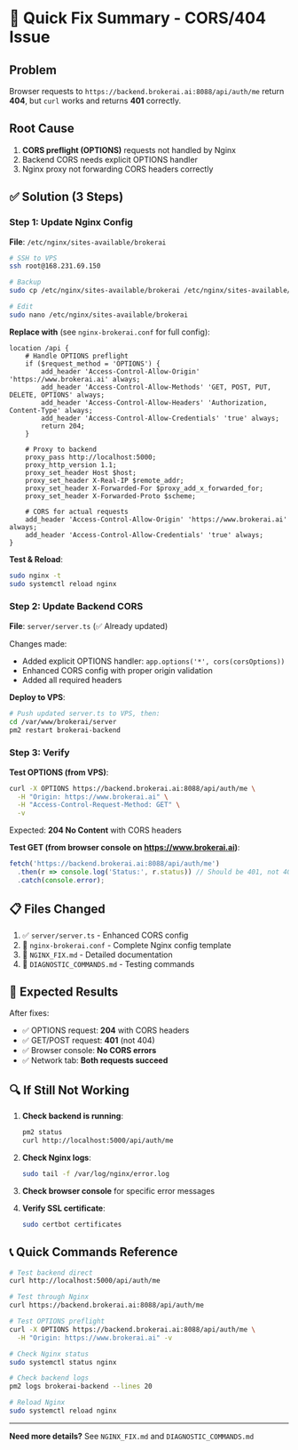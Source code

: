# 🚀 Quick Fix Summary - CORS/404 Issue

## Problem
Browser requests to `https://backend.brokerai.ai:8088/api/auth/me` return **404**, but `curl` works and returns **401** correctly.

## Root Cause
1. **CORS preflight (OPTIONS)** requests not handled by Nginx
2. Backend CORS needs explicit OPTIONS handler
3. Nginx proxy not forwarding CORS headers correctly

## ✅ Solution (3 Steps)

### Step 1: Update Nginx Config
**File**: `/etc/nginx/sites-available/brokerai`

```bash
# SSH to VPS
ssh root@168.231.69.150

# Backup
sudo cp /etc/nginx/sites-available/brokerai /etc/nginx/sites-available/brokerai.backup

# Edit
sudo nano /etc/nginx/sites-available/brokerai
```

**Replace with** (see `nginx-brokerai.conf` for full config):
```nginx
location /api {
    # Handle OPTIONS preflight
    if ($request_method = 'OPTIONS') {
        add_header 'Access-Control-Allow-Origin' 'https://www.brokerai.ai' always;
        add_header 'Access-Control-Allow-Methods' 'GET, POST, PUT, DELETE, OPTIONS' always;
        add_header 'Access-Control-Allow-Headers' 'Authorization, Content-Type' always;
        add_header 'Access-Control-Allow-Credentials' 'true' always;
        return 204;
    }
    
    # Proxy to backend
    proxy_pass http://localhost:5000;
    proxy_http_version 1.1;
    proxy_set_header Host $host;
    proxy_set_header X-Real-IP $remote_addr;
    proxy_set_header X-Forwarded-For $proxy_add_x_forwarded_for;
    proxy_set_header X-Forwarded-Proto $scheme;
    
    # CORS for actual requests
    add_header 'Access-Control-Allow-Origin' 'https://www.brokerai.ai' always;
    add_header 'Access-Control-Allow-Credentials' 'true' always;
}
```

**Test & Reload**:
```bash
sudo nginx -t
sudo systemctl reload nginx
```

### Step 2: Update Backend CORS
**File**: `server/server.ts` (✅ Already updated)

Changes made:
- Added explicit OPTIONS handler: `app.options('*', cors(corsOptions))`
- Enhanced CORS config with proper origin validation
- Added all required headers

**Deploy to VPS**:
```bash
# Push updated server.ts to VPS, then:
cd /var/www/brokerai/server
pm2 restart brokerai-backend
```

### Step 3: Verify

**Test OPTIONS (from VPS)**:
```bash
curl -X OPTIONS https://backend.brokerai.ai:8088/api/auth/me \
  -H "Origin: https://www.brokerai.ai" \
  -H "Access-Control-Request-Method: GET" \
  -v
```
Expected: **204 No Content** with CORS headers

**Test GET (from browser console on https://www.brokerai.ai)**:
```javascript
fetch('https://backend.brokerai.ai:8088/api/auth/me')
  .then(r => console.log('Status:', r.status)) // Should be 401, not 404
  .catch(console.error);
```

## 📋 Files Changed

1. ✅ `server/server.ts` - Enhanced CORS config
2. 📄 `nginx-brokerai.conf` - Complete Nginx config template
3. 📄 `NGINX_FIX.md` - Detailed documentation
4. 📄 `DIAGNOSTIC_COMMANDS.md` - Testing commands

## 🎯 Expected Results

After fixes:
- ✅ OPTIONS request: **204** with CORS headers
- ✅ GET/POST request: **401** (not 404)
- ✅ Browser console: **No CORS errors**
- ✅ Network tab: **Both requests succeed**

## 🔍 If Still Not Working

1. **Check backend is running**:
   ```bash
   pm2 status
   curl http://localhost:5000/api/auth/me
   ```

2. **Check Nginx logs**:
   ```bash
   sudo tail -f /var/log/nginx/error.log
   ```

3. **Check browser console** for specific error messages

4. **Verify SSL certificate**:
   ```bash
   sudo certbot certificates
   ```

## 📞 Quick Commands Reference

```bash
# Test backend direct
curl http://localhost:5000/api/auth/me

# Test through Nginx
curl https://backend.brokerai.ai:8088/api/auth/me

# Test OPTIONS preflight
curl -X OPTIONS https://backend.brokerai.ai:8088/api/auth/me \
  -H "Origin: https://www.brokerai.ai" -v

# Check Nginx status
sudo systemctl status nginx

# Check backend logs
pm2 logs brokerai-backend --lines 20

# Reload Nginx
sudo systemctl reload nginx
```

---
**Need more details?** See `NGINX_FIX.md` and `DIAGNOSTIC_COMMANDS.md`

